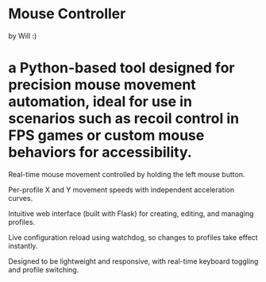 # Mouse Controller
by Will :)

# a Python-based tool designed for precision mouse movement automation, ideal for use in scenarios such as recoil control in FPS games or custom mouse behaviors for accessibility.
  Real-time mouse movement controlled by holding the left mouse button.

  Per-profile X and Y movement speeds with independent acceleration curves.

  Intuitive web interface (built with Flask) for creating, editing, and managing profiles.
  
  Live configuration reload using watchdog, so changes to profiles take effect instantly.
  
  Designed to be lightweight and responsive, with real-time keyboard toggling and profile switching.
